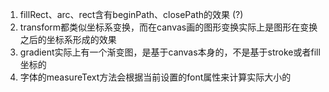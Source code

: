 1. fillRect、arc、rect含有beginPath、closePath的效果 (?)
2. transform都类似坐标系变换，而在canvas画的图形变换实际上是图形在变换之后的坐标系形成的效果
3. gradient实际上有一个渐变图，是基于canvas本身的，不是基于stroke或者fill坐标的
4. 字体的measureText方法会根据当前设置的font属性来计算实际大小的